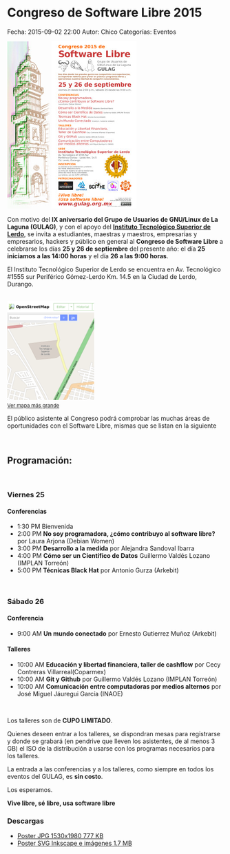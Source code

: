 Congreso de Software Libre 2015
==================================

Fecha: 2015-09-02 22:00
Autor: Chico
Categorías: Eventos

![Poster Congreso 2015](2015-09-25-congreso-2015/gulag-congreso-2015-poster-small.jpg)

Con motivo del **IX aniversario del Grupo de Usuarios de GNU/Linux de La Laguna (GULAG)**, y con el apoyo del **[Instituto Tecnológico Superior de Lerdo](http://itslerdo.edu.mx/)**, se invita a estudiantes, maestras y maestros, empresarias y empresarios, hackers y público en general al **Congreso de Software Libre** a celebrarse los días **25 y 26 de septiembre** del presente año: el día **25 iniciamos a las 14:00 horas** y el día **26 a las 9:00 horas**.

<!-- break -->

El Instituto Tecnológico Superior de Lerdo se encuentra en Av. Tecnológico #1555 sur Periférico Gómez-Lerdo Km. 14.5 en la Ciudad de Lerdo, Durango.

<br/>

<a href="http://www.openstreetmap.org/#map=15/25.5464/-103.5435">
<img class="img-responsive" style="width:40%;height:auto;margin-right:12px;" src="2015-09-25-congreso-2015/OSM-ITSL.png" alt="mapa congreso 2015" width="425" height="350">
</a>
<br/><small><a href="http://www.openstreetmap.org/#map=16/25.5352/-103.4467">Ver mapa más grande</a></small>

El público asistente al Congreso podrá comprobar las muchas áreas de oportunidades con el Software Libre, mismas que se listan en la siguiente

<br/>

## Programación:

<br/>

### Viernes 25

#### Conferencias

+ 1:30 PM Bienvenida
+ 2:00 PM **No soy programadora, ¿cómo contribuyo al software libre?** por Laura Arjona (Debian Women)
+ 3:00 PM **Desarrollo a la medida** por Alejandra Sandoval Ibarra
+ 4:00 PM **Cómo ser un Científico de Datos** Guillermo Valdés Lozano (IMPLAN Torreón)
+ 5:00 PM **Técnicas Black Hat** por Antonio Gurza (Arkebit)

<br/>

### Sábado 26

#### Conferencia

+  9:00 AM **Un mundo conectado** por Ernesto Gutierrez Muñoz (Arkebit)

#### Talleres

+ 10:00 AM **Educación y libertad financiera, taller de cashflow** por Cecy Contreras Villarreal(Coparmex)
+ 10:00 AM **Git y Github** por Guillermo Valdés Lozano (IMPLAN Torreón)
+ 10:00 AM **Comunicación entre computadoras por medios alternos** por José Miguel Jáuregui García (INAOE)

<br/>

Los talleres son de **CUPO LIMITADO**.

Quienes deseen entrar a los talleres, se dispondran mesas para registrarse y donde se grabará (en pendrive que lleven los asistentes, de al menos 3 GB) el ISO de la distribución a usarse con los programas necesarios para los talleres.

La entrada a las conferencias y a los talleres, como siempre en todos los eventos del GULAG, es **sin costo**.

Los esperamos.

**Vive libre, sé libre, usa software libre**

### Descargas

* [Poster JPG 1530x1980 777 KB](2015-09-25-congreso-2015/gulag-congreso-2015-poster.jpg)
* [Poster SVG Inkscape e imágenes 1.7 MB](2015-09-25-congreso-2015/gulag-congreso-2015-poster.tar.gz)
